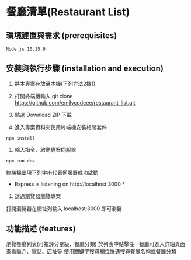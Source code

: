 # 餐廳清單(Restaurant List)

## 環境建置與需求 (prerequisites)
```
Node.js 10.15.0
```
## 安裝與執行步驟 (installation and execution)

1. 將本專案存放至本機(下列方法2擇1)

  1. 打開終端機輸入 git clone https://github.com/emilycodeee/restaurant_list.git

  1. 點選 Download ZIP 下載

1. 進入專案資料夾使用終端機安裝相關套件

```
npm install
```

1. 輸入指令，啟動專案伺服器
```
npm run dev
```
終端機出現下列字串代表伺服器成功啟動

* Express is listening on http://localhost:3000 *

1. 透過瀏覽器瀏覽專案

打開瀏覽器在網址列輸入 localhost:3000 即可瀏覽

## 功能描述 (features)

瀏覽餐廳列表(可視評分星級、餐廳分類)
於列表中點擊任一餐廳可進入詳細頁面查看簡介、電話、店址等
使用關鍵字搜尋欄位快速搜尋餐廳名稱或餐廳分類
